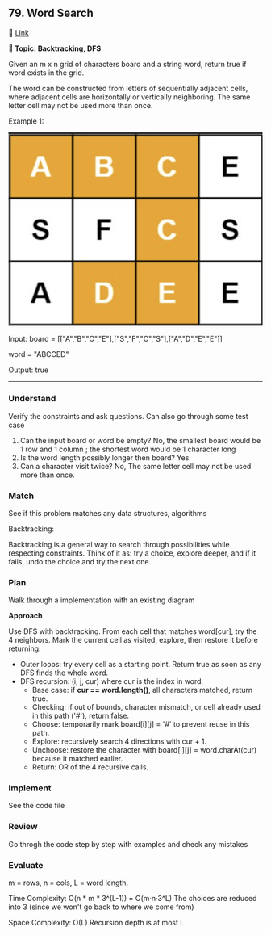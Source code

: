 ## 79. Word Search

🔗 [Link](https://leetcode.com/problems/word-search/description/)

**📝 Topic: Backtracking, DFS**

Given an m x n grid of characters board and a string word, return true if word exists in the grid.

The word can be constructed from letters of sequentially adjacent cells, where adjacent cells are horizontally or vertically neighboring. The same letter cell may not be used more than once.

Example 1:

![board](board.png)

Input: board = [["A","B","C","E"],["S","F","C","S"],["A","D","E","E"]]

word = "ABCCED"

Output: true

----

### Understand
Verify the constraints and ask questions. Can also go through some test case

1. Can the input board or word be empty?
No, the smallest board would be 1 row and 1 column ; the shortest word would be 1 character long
2. Is the word length possibly longer then board? Yes
3. Can a character visit twice? No, The same letter cell may not be used more than once.


### Match
See if this problem matches any data structures, algorithms

Backtracking:

Backtracking is a general way to search through possibilities while respecting constraints. Think of it as: try a choice, explore deeper, and if it fails, undo the choice and try the next one.

### Plan
Walk through a implementation with an existing diagram

**Approach**

Use DFS with backtracking. From each cell that matches word[cur], try the 4 neighbors. Mark the current cell as visited, explore, then restore it before returning.

- Outer loops: try every cell as a starting point. Return true as soon as any DFS finds the whole word.
- DFS recursion: (i, j, cur) where cur is the index in word.
  - Base case: if **cur == word.length()**, all characters matched, return true.
  - Checking: if out of bounds, character mismatch, or cell already used in this path ('#'), return false.
  - Choose: temporarily mark board[i][j] = '#' to prevent reuse in this path.
  - Explore: recursively search 4 directions with cur + 1.
  - Unchoose: restore the character with board[i][j] = word.charAt(cur) because it matched earlier.
  - Return: OR of the 4 recursive calls.
 

### Implement
See the code file

### Review
Go throgh the code step by step with examples and check any mistakes


### Evaluate

m = rows, n = cols, L = word length.

Time Complexity: O(n * m * 3^(L-1)) = O(m·n·3^L) The choices are reduced into 3 (since we won't go back to where we come from)

Space Complexity: O(L) Recursion depth is at most L
